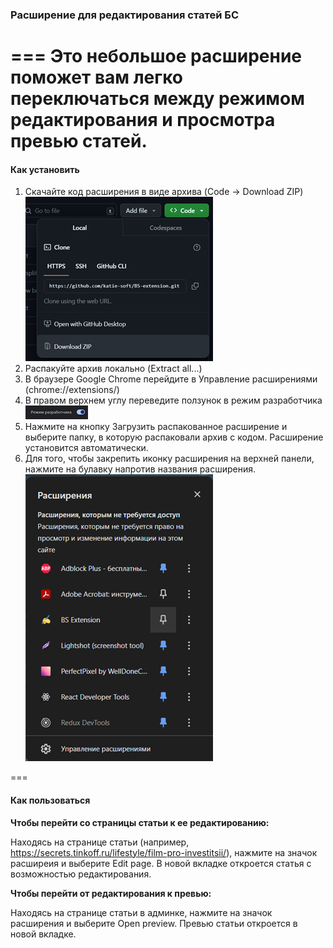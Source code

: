 ### Расширение для редактирования статей БС

===
Это небольшое расширение поможет вам легко переключаться между режимом редактирования и просмотра превью статей.
===

#### Как установить

1. Скачайте код расширения в виде архива (Code -> Download ZIP) <br/>
   ![download](img/image.png)
2. Распакуйте архив локально (Extract all...)
3. В браузере Google Chrome перейдите в Управление расширениями (chrome://extensions/)
4. В правом верхнем углу переведите ползунок в режим разработчика <br/>
   ![dev mode](img/image-1.png)
5. Нажмите на кнопку Загрузить распакованное расширение и выберите папку, в которую распаковали архив с кодом. Расширение установится автоматически.
6. Для того, чтобы закрепить иконку расширения на верхней панели, нажмите на булавку напротив названия расширения. <br/>
   ![pin](img/image-2.png)

===

#### Как пользоваться

**Чтобы перейти со страницы статьи к ее редактированию:**

Находясь на странице статьи (например, <https://secrets.tinkoff.ru/lifestyle/film-pro-investitsii/>), нажмите на значок расширеия и выберите Edit page.
В новой вкладке откроется статья с возможностью редактирования.

**Чтобы перейти от редактирования к превью:**

Находясь на странице статьи в админке, нажмите на значок расширения и выберите Open preview.
Превью статьи откроется в новой вкладке.
